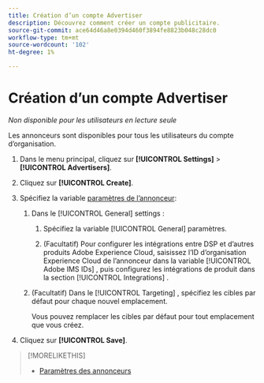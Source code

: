 ```yaml
---
title: Création d’un compte Advertiser
description: Découvrez comment créer un compte publicitaire.
source-git-commit: ace64d46a8e0394d460f3894fe8823b048c28dc0
workflow-type: tm+mt
source-wordcount: '102'
ht-degree: 1%

---
```


# Création d’un compte Advertiser

*Non disponible pour les utilisateurs en lecture seule*

Les annonceurs sont disponibles pour tous les utilisateurs du compte d’organisation.

1. Dans le menu principal, cliquez sur **[!UICONTROL Settings]** > **[!UICONTROL Advertisers]**.

1. Cliquez sur **[!UICONTROL Create]**.

1. Spécifiez la variable [paramètres de l’annonceur](advertiser-settings.md):

   1. Dans le [!UICONTROL General] settings :

      1. Spécifiez la variable [!UICONTROL General] paramètres.

      1. (Facultatif) Pour configurer les intégrations entre DSP et d’autres produits Adobe Experience Cloud, saisissez l’ID d’organisation Experience Cloud de l’annonceur dans la variable [!UICONTROL Adobe IMS IDs] , puis configurez les intégrations de produit dans la section [!UICONTROL Integrations] .
   1. (Facultatif) Dans le [!UICONTROL Targeting] , spécifiez les cibles par défaut pour chaque nouvel emplacement.

      Vous pouvez remplacer les cibles par défaut pour tout emplacement que vous créez.


1. Cliquez sur **[!UICONTROL Save]**.

>[!MORELIKETHIS]
>
>* [Paramètres des annonceurs](/help/dsp/admin/advertiser-settings.md)

